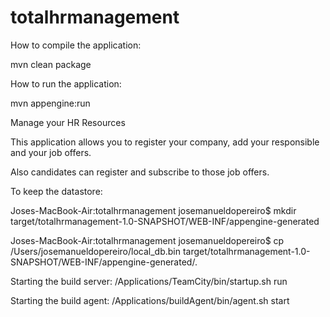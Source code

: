# totalhrmanagement
How to compile the application:

mvn clean package

How to run the application:

mvn appengine:run


Manage your HR Resources

This application allows you to register your company, add your responsible and your job offers.

Also candidates can register and subscribe to those job offers.

To keep the datastore:

Joses-MacBook-Air:totalhrmanagement josemanueldopereiro$ mkdir target/totalhrmanagement-1.0-SNAPSHOT/WEB-INF/appengine-generated

Joses-MacBook-Air:totalhrmanagement josemanueldopereiro$ cp /Users/josemanueldopereiro/local_db.bin target/totalhrmanagement-1.0-SNAPSHOT/WEB-INF/appengine-generated/.


Starting the build server:
/Applications/TeamCity/bin/startup.sh run

Starting the build agent:
/Applications/buildAgent/bin/agent.sh start